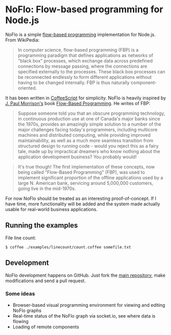 NoFlo: Flow-based programming for Node.js
=========================================

NoFlo is a simple [flow-based programming](http://en.wikipedia.org/wiki/Flow-based_programming) implementation for Node.js. From WikiPedia:

> In computer science, flow-based programming (FBP) is a programming paradigm that defines applications as networks of "black box" processes, which exchange data across predefined connections by message passing, where the connections are specified externally to the processes. These black box processes can be reconnected endlessly to form different applications without having to be changed internally. FBP is thus naturally component-oriented.

It has been written in [CoffeeScript](http://jashkenas.github.com/coffee-script) for simplicity. NoFlo is heavily inspired by [J. Paul Morrison's](http://www.jpaulmorrison.com/) book [Flow-Based Programming](http://www.jpaulmorrison.com/fbp/#More). He writes of FBP:

> Suppose someone told you that an obscure programming technology, in continuous production use at one of Canada's major banks since the 1970s, provides an amazingly simple solution to a number of the major challenges facing today's programmers, including multicore machines and distributed computing, while providing improved maintainability, as well as a much more seamless transition from structured design to running code - would you reject this as a fairy tale, made up by impractical dreamers who know nothing about the application development business? You probably would!

> It's true though! The first implementation of these concepts, now being called "Flow-Based Programming" (FBP), was used to implement significant proportion of the offline applications used by a large N. American bank, servicing around 5,000,000 customers, going live in the mid-1970s. 

For now NoFlo should be treated as an interesting proof-of-concept. If I have time, more functionality will be added and the system made actually usable for real-world business applications.

## Running the examples

File line count:

    $ coffee ./examples/linecount/count.coffee somefile.txt

## Development

NoFlo development happens on GitHub. Just fork the [main repository](https://github.com/bergie/noflo), make modifications and send a pull request.

### Some ideas

* Browser-based visual programming environment for viewing and editing NoFlo graphs
* Real-time status of the NoFlo graph via socket.io, see where data is flowing
* Loading of remote components

